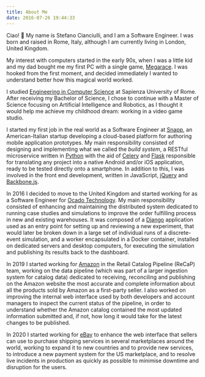 ```yaml
---
title: About Me
date: 2016-07-26 19:44:33
---
```

Ciao! 👋 My name is Stefano Cianciulli, and I am a Software Engineer. I was born and raised in Rome, Italy, although I am currently living in London, United Kingdom.

My interest with computers started in the early 90s, when I was a little kid and my dad bought me my first PC with a single game, [Megarace](http://www.gog.com/game/megarace_1_2). I was hooked from the first moment, and decided immediately I wanted to understand better how this magical world worked.

I studied [Engineering in Computer Science](http://cclii.dis.uniroma1.it/) at Sapienza University of Rome. After receiving my Bachelor of Science, I chose to continue with a Master of Science focusing on Artificial Intelligence and Robotics, as I thought it would help me achieve my childhood dream: working in a video game studio.

I started my first job in the real world as a Software Engineer at [Snapp](https://snapp.click), an American-Italian startup developing a cloud-based platform for authoring mobile application prototypes. My main responsibility consisted of designing and implementing what we called the _build system_, a RESTful microservice written in [Python](http://www.python.org) with the aid of [Celery](http://www.celeryproject.org/) and [Flask](http://flask.pocoo.org/) responsible for translating any project into a native Android and/or iOS application, ready to be tested directly onto a smartphone. In addition to this, I was involved in the front end development, written in JavaScript, [jQuery](https://jquery.com) and [Backbone.js](http://backbonejs.org/).

In 2016 I decided to move to the United Kingdom and started working for as a Software Engineer for [Ocado Technology](http://www.ocadotechnology.com/). My main responsibility consisted of enhancing and maintaining the distributed system dedicated to running case studies and simulations to improve the order fulfilling process in new and existing warehouses. It was composed of a [Django](https://www.djangoproject.com/) application used as an entry point for setting up and reviewing a new experiment, that would later be broken down in a large set of individual runs of a discrete-event simulation, and a worker encapsulated in a Docker container, installed on dedicated servers and desktop computers, for executing the simulation and publishing its results back to the dashboard.

In 2019 I started working for [Amazon](https://www.amazon.co.uk/) in the Retail Catalog Pipeline (ReCaP) team, working on the data pipeline (which was part of a larger ingestion system for catalog data) dedicated to receiving, reconciling and publishing on the Amazon website the most accurate and complete information about all the products sold by Amazon as a first-party seller. I also worked on improving the internal web interface used by both developers and account managers to inspect the current status of the pipeline, in order to understand whether the Amazon catalog contained the most updated information submitted and, if not, how long it would take for the latest changes to be published.

In 2020 I started working for [eBay](https://www.ebay.co.uk/) to enhance the web interface that sellers can use to purchase shipping services in several marketplaces around the world, working to expand it to new countries and to provide new services, to introduce a new payment system for the US marketplace, and to resolve live incidents in production as quickly as possible to minimise downtime and disruption for the users.
